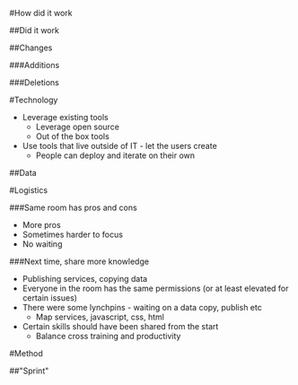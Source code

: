#How did it work

##Did it work

##Changes

###Additions



###Deletions

#Technology

- Leverage existing tools
  - Leverage open source
  - Out of the box tools
- Use tools that live outside of IT - let the users create 
  - People can deploy and iterate on their own

##Data

#Logistics

###Same room has pros and cons
- More pros
- Sometimes harder to focus
- No waiting

###Next time, share more knowledge
- Publishing services, copying data
- Everyone in the room has the same permissions (or at least elevated for certain issues)
- There were some lynchpins - waiting on a data copy, publish etc
  - Map services, javascript, css, html
- Certain skills should have been shared from the start
  - Balance cross training and productivity

#Method

##"Sprint"

